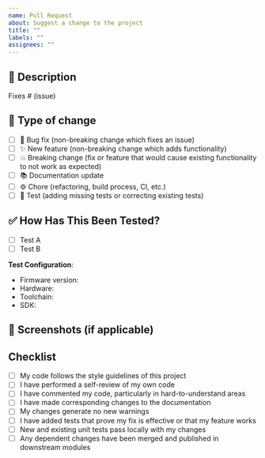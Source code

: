 ```yaml
---
name: Pull Request
about: Suggest a change to the project
title: ""
labels: ""
assignees: ""
---
```


## 📝 Description

<!-- Please include a summary of the change and which issue is fixed. -->
<!-- Please also include relevant motivation and context. -->
<!-- List any dependencies that are required for this change. -->

Fixes # (issue)

## 🧐 Type of change

<!-- Please delete options that are not relevant. -->

- [ ] 🐛 Bug fix (non-breaking change which fixes an issue)
- [ ] ✨ New feature (non-breaking change which adds functionality)
- [ ] 💥 Breaking change (fix or feature that would cause existing functionality to not work as expected)
- [ ] 📚 Documentation update
- [ ] ⚙️ Chore (refactoring, build process, CI, etc.)
- [ ] 🧪 Test (adding missing tests or correcting existing tests)

## ✅ How Has This Been Tested?

<!-- Please describe the tests that you ran to verify your changes. -->
<!-- Provide instructions so we can reproduce. -->
<!-- Please also list any relevant details for your test configuration. -->

- [ ] Test A
- [ ] Test B

**Test Configuration**:

- Firmware version:
- Hardware:
- Toolchain:
- SDK:

## 📸 Screenshots (if applicable)

<!-- If your change is visual, please provide screenshots. -->

## Checklist

- [ ] My code follows the style guidelines of this project
- [ ] I have performed a self-review of my own code
- [ ] I have commented my code, particularly in hard-to-understand areas
- [ ] I have made corresponding changes to the documentation
- [ ] My changes generate no new warnings
- [ ] I have added tests that prove my fix is effective or that my feature works
- [ ] New and existing unit tests pass locally with my changes
- [ ] Any dependent changes have been merged and published in downstream modules
